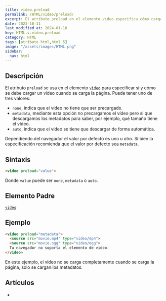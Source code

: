 ```yaml
---
title: video.preload
permalink: /HTML/video/preload/
excerpt: El atributo preload en el elemento video especifica cómo cargar un video. Puede ser none, metadata o auto.
date: 2023-10-11
last_modified_at: 2024-01-10
key: HTML.v.video.preload
category: HTML
tags: [atributo html,html 5]
image: "/assets/images/HTML.png"
sidebar:
  nav: html
---
```


## Descripción


El atributo `preload` se usa en el elemento [`video`](https://www.w3api.com/HTML/video/) para especificar si y cómo se debe cargar un video cuando se carga la página. Puede tener uno de tres valores:

- `none`, indica que el vídeo no tiene que ser precargado.
- `metadata`, mediante esta opción no precargamos el vídeo pero si que descargamos los metadatos para saber, por ejemplo, qué tamaño tiene el vídeo.
- `auto`, indica que el vídeo se tiene que descargar de forma automática.

Dependiendo del navegador el valor por defecto es uno u otro. Si bien la especificación recomienda que el valor por defecto sea `metadata`.


## Sintaxis


```html
<video preload="value">

```


Donde `value` puede ser `none`, `metadata` o `auto`.


## Elemento Padre


[`video`](https://www.w3api.com/HTML/video/)


## Ejemplo


```html
<video preload="metadata">
  <source src="movie.mp4" type="video/mp4">
  <source src="movie.ogg" type="video/ogg">
  Tu navegador no soporta el elemento de video.
</video>

```


En este ejemplo, el video no se carga completamente cuando se carga la página, solo se cargan los metadatos.


## Artículos

- 
